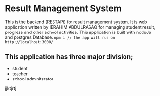 # Result Management System

This is the backend (RESTAPi) for result management system. It is web application written by IBRAHIM ABDULRASAQ for managing student result,
progress and other school activities.
This application is built with nodeJs and postgres Database.
`npm i // the app will run on http://localhost:3000/`

## This application has three major division;

- student
- teacher
- school adminitsrator

jjktjrtj
